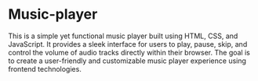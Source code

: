 # Music-player
This is a simple yet functional music player built using HTML, CSS, and JavaScript. It provides a sleek interface for users to play, pause, skip, and control the volume of audio tracks directly within their browser. The goal is to create a user-friendly and customizable music player experience using frontend technologies.
